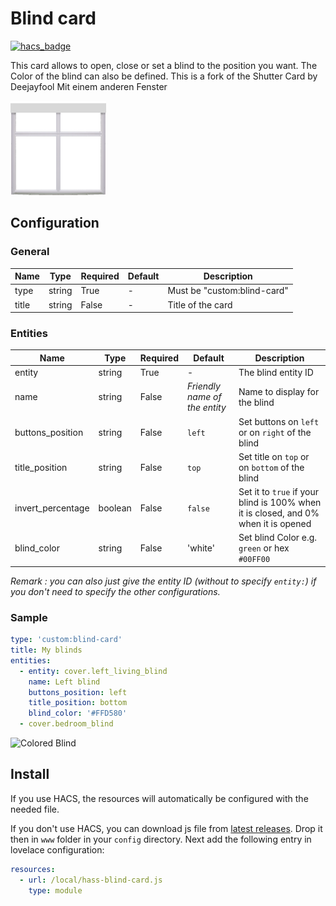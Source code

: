 # Blind card

[![hacs_badge](https://img.shields.io/badge/HACS-Default-orange.svg?style=for-the-badge)](https://github.com/custom-components/hacs)

This card allows to open, close or set a blind to the position you want. The Color of the blind can also be defined. This is a fork of the Shutter Card by Deejayfool
Mit einem anderen Fenster

![blind card](https://github.com/boyfromgermany/hass-blind-card/blob/master/images/fenster-neu_1.png)


## Configuration

### General

| Name | Type | Required | Default | Description
| ---- | ---- | -------- | ------- | -----------
| type | string | True | - | Must be "custom:blind-card"
| title | string | False | - | Title of the card

### Entities

| Name | Type | Required | Default | Description
| ---- | ---- | -------- | ------- | -----------
| entity | string | True | - | The blind entity ID
| name | string | False | _Friendly name of the entity_ | Name to display for the blind
| buttons_position | string | False | `left` | Set buttons on `left` or on `right` of the blind
| title_position | string | False | `top` | Set title on `top` or on `bottom` of the blind
| invert_percentage | boolean | False | `false` | Set it to `true` if your blind is 100% when it is closed, and 0% when it is opened
| blind_color | string | False | 'white' | Set blind Color e.g. `green` or hex `#00FF00`

_Remark : you can also just give the entity ID (without to specify `entity:`) if you don't need to specify the other configurations._

### Sample

```yaml
type: 'custom:blind-card'
title: My blinds
entities:
  - entity: cover.left_living_blind
    name: Left blind
    buttons_position: left
    title_position: bottom
    blind_color: '#FFD580'
  - cover.bedroom_blind
```
![Colored Blind](https://raw.githubusercontent.com/tungmeister/hass-blind-card/master/images/colored.png)

## Install

If you use HACS, the resources will automatically be configured with the needed file.

If you don't use HACS, you can download js file from [latest releases](https://github.com/tungmeister/hass-blind-card/releases/). Drop it then in `www` folder in your `config` directory. Next add the following entry in lovelace configuration:

```yaml
resources:
  - url: /local/hass-blind-card.js
    type: module
```
